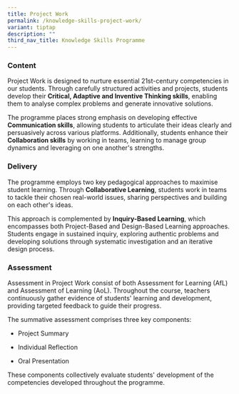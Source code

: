 ```yaml
---
title: Project Work
permalink: /knowledge-skills-project-work/
variant: tiptap
description: ""
third_nav_title: Knowledge Skills Programme
---
```

<h3><strong>Content</strong></h3>
<p>Project Work is designed to nurture essential 21st-century competencies
in our students. Through carefully structured activities and projects,
students develop their <strong>Critical, Adaptive and Inventive Thinking skills</strong>,
enabling them to analyse complex problems and generate innovative solutions.</p>
<p>The programme places strong emphasis on developing effective <strong>Communication skills</strong>,
allowing students to articulate their ideas clearly and persuasively across
various platforms. Additionally, students enhance their <strong>Collaboration skills</strong> by
working in teams, learning to manage group dynamics and leveraging on one
another's strengths.</p>
<h3><strong>Delivery</strong></h3>
<p>The programme employs two key pedagogical approaches to maximise student
learning. Through <strong>Collaborative Learning</strong>, students work
in teams to tackle their chosen real-world issues, sharing perspectives
and building on each other's ideas.</p>
<p>This approach is complemented by <strong>Inquiry-Based Learning</strong>,
which encompasses both Project-Based and Design-Based Learning approaches.
Students engage in sustained inquiry, exploring authentic problems and
developing solutions through systematic investigation and an iterative
design process.</p>
<h3><strong>Assessment&nbsp;</strong></h3>
<p>Assessment in Project Work consist of both Assessment for Learning (AfL)
and Assessment of Learning (AoL). Throughout the course, teachers continuously
gather evidence of students' learning and development, providing targeted
feedback to guide their progress.</p>
<p>The summative assessment comprises three key components:</p>
<ul data-tight="true" class="tight">
<li>
<p>Project Summary</p>
</li>
<li>
<p>Individual Reflection</p>
</li>
<li>
<p>Oral Presentation</p>
<p></p>
</li>
</ul>
<p>These components collectively evaluate students' development of the competencies
developed throughout the programme.</p>